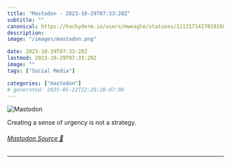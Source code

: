 ```yaml
---
title: "Mastodon - 2023-10-29T07:33:20Z"
subtitle: ""
canonical: https://hachyderm.io/users/mweagle/statuses/111317142782018896
description:
image: "/images/mastodon.png"

date: 2023-10-29T07:33:20Z
lastmod: 2023-10-29T07:33:20Z
image: ""
tags: ["Social Media"]

categories: ["mastodon"]
# generated: 2025-05-22T22:29:20-07:00
---
```

![Mastodon](/images/mastodon.png)

<p>Creating a sense of urgency is not a strategy.</p>


###### [Mastodon Source 🐘](https://hachyderm.io/@mweagle/111317142782018896)

___
